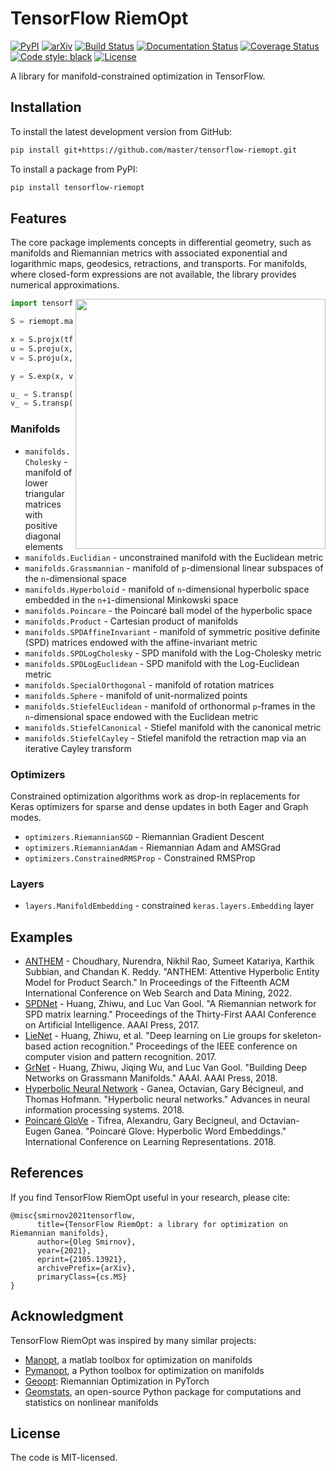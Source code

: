 # TensorFlow RiemOpt

[![PyPI](https://img.shields.io/pypi/v/tensorflow-riemopt.svg)](https://pypi.org/project/tensorflow-riemopt/)
[![arXiv](https://img.shields.io/badge/arXiv-2105.13921-b31b1b.svg)](https://arxiv.org/abs/2105.13921)
[![Build Status](https://github.com/master/tensorflow-riemopt/actions/workflows/build.yml/badge.svg)](https://github.com/master/tensorflow-riemopt/actions)
[![Documentation Status](https://readthedocs.org/projects/tensorflow-riemopt/badge/?version=latest)](https://tensorflow-riemopt.readthedocs.io)
[![Coverage Status](https://coveralls.io/repos/github/master/tensorflow-riemopt/badge.svg)](https://coveralls.io/github/master/tensorflow-riemopt)
[![Code style: black](https://img.shields.io/badge/code%20style-black-000000.svg)](https://github.com/python/black)
[![License](https://img.shields.io/:license-mit-blue.svg)](https://badges.mit-license.org)

A library for manifold-constrained optimization in TensorFlow.

## Installation

To install the latest development version from GitHub:

```bash
pip install git+https://github.com/master/tensorflow-riemopt.git
```

To install a package from PyPI:

```bash
pip install tensorflow-riemopt
```

## Features

The core package implements concepts in differential geometry, such as
manifolds and Riemannian metrics with associated exponential and logarithmic
maps, geodesics, retractions, and transports. For manifolds, where closed-form
expressions are not available, the library provides numerical approximations.

<img align="right" width="400" src="https://github.com/master/tensorflow-riemopt/blob/master/examples/usage.png?raw=true">

```python
import tensorflow_riemopt as riemopt

S = riemopt.manifolds.Sphere()

x = S.projx(tf.constant([0.1, -0.1, 0.1]))
u = S.proju(x, tf.constant([1., 1., 1.]))
v = S.proju(x, tf.constant([-0.7, -1.4, 1.4]))

y = S.exp(x, v)

u_ = S.transp(x, y, u)
v_ = S.transp(x, y, v)
```

### Manifolds

 - `manifolds.Cholesky` - manifold of lower triangular matrices with positive diagonal elements
 - `manifolds.Euclidian` - unconstrained manifold with the Euclidean metric
 - `manifolds.Grassmannian` - manifold of `p`-dimensional linear subspaces of the `n`-dimensional space
 - `manifolds.Hyperboloid` - manifold of `n`-dimensional hyperbolic space embedded in the `n+1`-dimensional Minkowski space
 - `manifolds.Poincare` - the Poincaré ball model of the hyperbolic space
 - `manifolds.Product` - Cartesian product of manifolds
 - `manifolds.SPDAffineInvariant` - manifold of symmetric positive definite (SPD) matrices endowed with the affine-invariant metric
 - `manifolds.SPDLogCholesky` - SPD manifold with the Log-Cholesky metric
 - `manifolds.SPDLogEuclidean` - SPD manifold with the Log-Euclidean metric
 - `manifolds.SpecialOrthogonal` - manifold of rotation matrices
 - `manifolds.Sphere` - manifold of unit-normalized points
 - `manifolds.StiefelEuclidean` - manifold of orthonormal `p`-frames in the `n`-dimensional space endowed with the Euclidean metric
 - `manifolds.StiefelCanonical` - Stiefel manifold with the canonical metric
 - `manifolds.StiefelCayley` - Stiefel manifold the retraction map via an iterative Cayley transform


### Optimizers

 Constrained optimization algorithms work as drop-in replacements for Keras
optimizers for sparse and dense updates in both Eager and Graph modes.

 - `optimizers.RiemannianSGD` - Riemannian Gradient Descent
 - `optimizers.RiemannianAdam` - Riemannian Adam and AMSGrad
 - `optimizers.ConstrainedRMSProp` - Constrained RMSProp

### Layers

 - `layers.ManifoldEmbedding` - constrained `keras.layers.Embedding` layer

## Examples

 - [ANTHEM](https://github.com/amazon-science/hyperbolic-embeddings/tree/main/product_matching) - Choudhary, Nurendra, Nikhil Rao, Sumeet Katariya, Karthik Subbian, and Chandan K. Reddy. "ANTHEM: Attentive Hyperbolic Entity Model for Product Search." In Proceedings of the Fifteenth ACM International Conference on Web Search and Data Mining, 2022.
 - [SPDNet](examples/spdnet/) - Huang, Zhiwu, and Luc Van Gool. "A Riemannian network for SPD matrix learning." Proceedings of the Thirty-First AAAI Conference on Artificial Intelligence. AAAI Press, 2017.
 - [LieNet](examples/lienet/) - Huang, Zhiwu, et al. "Deep learning on Lie groups for skeleton-based action recognition." Proceedings of the IEEE conference on computer vision and pattern recognition. 2017.
 - [GrNet](examples/grnet/) - Huang, Zhiwu, Jiqing Wu, and Luc Van Gool. "Building Deep Networks on Grassmann Manifolds." AAAI. AAAI Press, 2018.
 - [Hyperbolic Neural Network](examples/hyperbolic_nn/) - Ganea, Octavian, Gary Bécigneul, and Thomas Hofmann. "Hyperbolic neural networks." Advances in neural information processing systems. 2018.
 - [Poincaré GloVe](examples/poincare_glove/) - Tifrea, Alexandru, Gary Becigneul, and Octavian-Eugen Ganea. "Poincaré Glove: Hyperbolic Word Embeddings." International Conference on Learning Representations. 2018.

## References

 If you find TensorFlow RiemOpt useful in your research, please cite:

```
@misc{smirnov2021tensorflow,
      title={TensorFlow RiemOpt: a library for optimization on Riemannian manifolds},
      author={Oleg Smirnov},
      year={2021},
      eprint={2105.13921},
      archivePrefix={arXiv},
      primaryClass={cs.MS}
}
```

## Acknowledgment

 TensorFlow RiemOpt was inspired by many similar projects:

 - [Manopt](https://www.manopt.org/), a matlab toolbox for optimization on manifolds
 - [Pymanopt](https://www.pymanopt.org/), a Python toolbox for optimization on manifolds
 - [Geoopt](https://geoopt.readthedocs.io/): Riemannian Optimization in PyTorch
 - [Geomstats](https://geomstats.github.io/), an open-source Python package for computations and statistics on nonlinear manifolds

## License

 The code is MIT-licensed.
